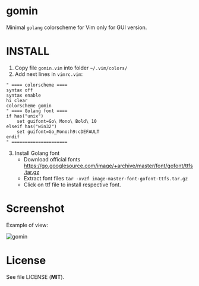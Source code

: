 # gomin

Minimal `golang` colorscheme for Vim only for GUI version.

# INSTALL

1. Copy file `gomin.vim` into folder `~/.vim/colors/`
2. Add next lines in `vimrc.vim`:
```vim
" ==== colorscheme ====
syntax off
syntax enable
hi clear
colorscheme gomin
" ==== Golang font ====
if has("unix")
	set guifont=Go\ Mono\ Bold\ 10
elseif has("win32")
	set guifont=Go_Mono:h9:cDEFAULT
endif
" =====================
```

3. Install Golang font
	* Download official fonts https://go.googlesource.com/image/+archive/master/font/gofont/ttfs.tar.gz
	* Extract font files `tar -xvzf image-master-font-gofont-ttfs.tar.gz`
	* Click on ttf file to install respective font.

# Screenshot

Example of view:

![gomin](https://github.com/Konstantin8105/gomin/blob/master/gomin.png)

# License

See file LICENSE (**MIT**).

